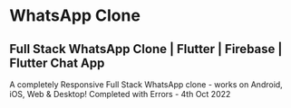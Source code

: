 # WhatsApp Clone
## Full Stack WhatsApp Clone | Flutter | Firebase | Flutter Chat App

A completely Responsive Full Stack WhatsApp clone - works on Android, iOS, Web & Desktop!
Completed with Errors - 4th Oct 2022